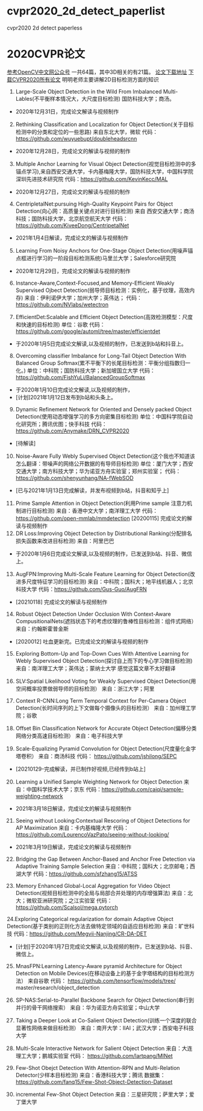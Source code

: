 # cvpr2020_2d_detect_paperlist
cvpr2020 2d detect paperless
# 2020CVPR论文
[参考OpenCV中文网公众号](https://blog.csdn.net/bevison/article/details/107329140)
一共64篇，其中3D相关的有21篇。
[论文下载地址](http://openaccess.thecvf.com/CVPR2020.py)
[下载CVPR2020所有论文](http://mp.weixin.qq.com/s?__biz=MzUzODkxNzQzMw%3D%3D&chksm=fad12bd8cda6a2cef442e2ede03b004d5d94e994f73ead44b56d6b1b410fcebba047ec16b79b&idx=2&mid=2247484558&scene=21&sn=c755154f31887b8fa636be91ba99a685#wechat_redirect)
明明老师主要讲解2D目标检测方面的知识
1. Large-Scale Object Detection in the Wild From Imbalanced Multi-Lables(不平衡样本情况大，大尺度目标检测) 国防科技大学；商汤。
  - 2020年12月31日，完成论文解读与视频制作
2. Rethinking Classification and Localization for Object Detection(关于目标检测中的分类和定位的一些思路) 来自东北大学，微软
代码： https://github.com/wuyuebupt/doubleheadsrcnn
 - 2020年12月28日，完成论文的解读与视频的制作
3. Multiple Anchor Learning for Visual Object Detection(视觉目标检测中的多锚点学习),来自西安交通大学，卡内基梅隆大学，国防科技大学，中国科学院深圳先进技术研究院
代码：https://github.com/KevinKecc/MAL
 - 2020年12月27日，完成论文的解读与视频的制作
 
4. CentripletalNet:pursuing High-Quality Keypoint Pairs for Object Detection(向心网：高质量关键点对进行目标检测)
来自 西安交通大学；商汤科技；国防科技大学，北京航空航天大学
代码：https://github.com/KiveeDong/CentripetalNet

 - 2021年1月4日解读，完成论文的解读与视频制作

5. Learning From Noisy Anchors for One-Stage Object Detection(用噪声锚点框进行学习的一阶段目标检测系统)马里兰大学；Salesforce研究院 
 - 2020年12月29日，完成论文的解读与视频的制作
 
6. Instance-Aware,Context-Focused,and Memory-Efficient Weakly Supervised Ojbect Detection(弱导师目标检测：实例化，基于纹理，高效内存) 来自：伊利诺伊大学；加州大学；英伟达；
代码： https://github.com/NVlabs/wetectron

7. EfficientDet:Scalable and Efficient Object Detection(高效检测模型：尺度和快速的目标检测)
单位：谷歌
代码：https://github.com/google/automl/tree/master/efficientdet

- 于2020年1月5日完成论文解读,以及视频的制作，已发送到b站和抖音上。

8. Overcoming classifier Imbalance for Long-Tail Object Detection With Balanced Group Softmax(累不平衡下的长尾目标检测：平衡分组指数归一化。)
单位：中科院；国防科技大学；新加坡国立大学
代码：https://github.com/FishYuLi/BalancedGroupSoftmax
- 于2020年1月10日完成论文解读,以及视频的制作，
- [计划]2021年1月12日发布到b站和头条上。

9. Dynamic Refinement Network for Oriented and Densely packed Object Detection(使用动态增强学习的多方向密集目标检测)
单位：中国科学院自动化研究所；腾讯优图；快手科技
代码：https://github.com/Anymake/DRN_CVPR2020
- [待解读]
10. Noise-Aware Fully Webly Supervised Object Detection(这个我也不知道该怎么翻译：带噪声的网络公开数据的有导师目标检测)
单位：厦门大学；西安交通大学；南方科技大学；华为诺亚方舟实验室；郑州实验室；
代码： https://github.com/shenyunhang/NA-fWebSOD
- [已与2021年1月13日完成解读，并发布视频到b站，抖音和知乎上]

11. Prime Sample Attention in Object Detection(利用Prime sample 注意力机制进行目标检测)
来自：香港中文大学；南洋理工大学
代码：https://github.com/open-mmlab/mmdetection
[20200115] 完成论文的解读与视频制作
12. DR Loss:Improving Object Detection by Distributional Ranking(分配排名损失函数来改进目标检测)
来自：阿里巴巴

- 于2020年1月6日完成论文解读,以及视频的制作，已发送到b站、抖音、微信上。

13. AugFPN:Improving Multi-Scale Feature Learning for Object Detection(改进多尺度特征学习的目标检测)
来自：中科院；国科大；地平线机器人；北京科技大学
代码：https://github.com/Gus-Guo/AugFRN
- [20210118] 完成论文的解读与视频制作
14. Robust Object Detection Under Occlusion With Context-Aware CompusitionalNets(遮挡状态下的考虑纹理的鲁棒性目标检测：组件式网络）
来自：约翰斯霍普金斯
- [2020012] 吐血更新完。已完成论文的解读与视频的制作
15. Exploring Bottom-Up and Top-Down Cues With Attentive Learning for Webly Supervised Object Detection(探讨自上而下的专心学习做目标检测)
来自：南洋理工大学；英伟达；蒙纳士大学
感觉这篇文章不太好翻译

16. SLV:Spatial Likelihood Voting for Weakly Supervised Object Detection(用空间概率投票做弱导师的目标检测）
来自：浙江大学；阿里


17. Context R-CNN:Long Term Temporal Context for Per-Camera Object Detection(长时间序列的上下文做每个摄像头的目标检测）
来自：加州理工学院；谷歌

18. Offset Bin Classification Network for Accurate Object Detection(偏移分类网络分类高速目标检测）
来自：电子科技大学

19. Scale-Equalizing Pyramid Convolution for Object Detection(尺度量化金字塔卷积）
来自：商汤科技
代码： https://github.com/jshilong/SEPC
- [20210129-完成解读，并已制作好视频,已经传到b站上]
20. Learning a Unified Sample Weighting Network for Object Detection
来自：中国科学技术大学；京东
代码：https://github.com/caiqi/sample-weighting-network

 - 2021年3月18日解读，完成论文的解读与视频制作

21. Seeing without Looking:Contextual Rescoring of Object Detections for AP Maximization
来自：卡内基梅隆大学
代码：https://github.com/LourencoVazPato/seeing-without-looking/
 - 2021年3月19日解读，完成论文的解读与视频制作

22. Bridging the Gap Between Anchor-Based and Anchor Free Detection via Adaptive Training Sample Selection
来自：中科院；国科大；北京邮电；西湖大学
代码：https://github.com/sfzhang15/ATSS

23. Memory Enhanced Global-Local Aggregation for Video Object Detection(视频目标检测中的全局与局部合并处理的内存增强算法)
来自：北大；微软亚洲研究院；之江实验室
代码： https://github.com/Scalsol/mega.pytorch

24.Exploring Categorical regularization for domain Adaptive Object Detection(基于类别的正则化方法去做特定领域的自适应目标检测)
来自：旷世科技
代码：https://github.com/Megvii-Nanjing/CR-DA-DET

- [计划]于2020年1月7日完成论文解读,以及视频的制作，已发送到b站、抖音、微信上。


25. MnasFPN:Learning Latency-Aware pyramid Architecture for Object Detection on Mobile Devices(在移动设备上的基于金字塔结构的目标检测方法）
来自谷歌
代码： https://github.com/tensorflow/models/tree/
master/research/object_detection


26. SP-NAS:Serial-to-Parallel Backbone Search for Object Detection(串行到并行的骨干网络搜索）
来自：华为诺亚方舟实验室；中山大学

27. Taking a Deeper Look at Co-Salient Object Detection(训练一个深度的联合显著性网络来做目标检测）
来自：南开大学：IIAI；武汉大学；西安电子科技大学

28. Multi-Scale Interactive Network for Salient Object Detection
来自：大连理工大学；鹏城实验室
代码： https://github.com/lartpang/MINet

29. Few-Shot Obejct Detection With Attention-RPN and Multi-Relation Detector(少样本目标检测)
来自：香港科技大学；腾讯
数据集：https://github.com/fanq15/Few-Shot-Object-Detection-Dataset

30. incremental Few-Shot Object Detection
来自：三星研究院；萨里大学；爱丁堡大学
